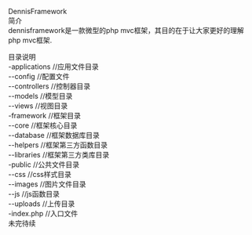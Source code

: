 DennisFramework<br/>
简介<br/>
dennisframework是一款微型的php mvc框架，其目的在于让大家更好的理解php mvc框架.<br/>

目录说明<br/>
-applications           //应用文件目录<br/>
--config             //配置文件<br/>
    --controllers        //控制器目录<br/>
    --models             //模型目录<br/>
    --views              //视图目录<br/>
-framework              //框架目录<br/>
    --core               //框架核心目录<br/>
    --database           //框架数据库目录<br/>
    --helpers            //框架第三方函数目录<br/>
    --libraries          //框架第三方类库目录<br/>
-public                 //公共文件目录<br/>
    --css                //css样式目录<br/>
    --images             //图片文件目录<br/>
    --js                 //js函数目录<br/>
    --uploads            //上传目录<br/>
-index.php              //入口文件<br/>
未完待续
